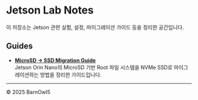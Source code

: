 # Jetson Lab Notes

이 저장소는 Jetson 관련 실험, 설정, 마이그레이션 가이드 등을 정리한 공간입니다.

## Guides

- **[MicroSD → SSD Migration Guide](./microsd-migration-to-SSD/migration_guide.md)**  
  Jetson Orin Nano의 MicroSD 기반 Root 파일 시스템을 NVMe SSD로 마이그레이션하는 방법을 정리한 가이드입니다.

---
© 2025 BarnOwl5
